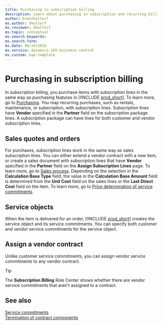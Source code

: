 ```yaml
---
title: Purchasing in subscription billing
description: Learn about purchasing in subscription and recurring billing.
author: brentholtorf
ms.author: bholtorf
ms.reviewer: bholtorf
ms.topic: conceptual
ms.search.keywords: 
ms.search.form: 
ms.date: 08/14/2024
ms.service: dynamics-365-business-central
ms.custom: bap-template
---
```


# Purchasing in subscription billing

In subscription billing, you purchase items with subscription lines in the same way as purchasing features in [!INCLUDE [prod_short](../includes/prod_short.md)]. To learn more, go to [Purchasing](../purchasing-manage-purchasing.md). You map recurring purchases, such as rentals, maintenance, or subscription, with subscription lines. Subscription lines have **Vendor** specified in the **Partner** field on the subscription package lines. A subscription package can have lines for both customer and vendor subscription lines.

## Sales quotes and orders

For purchases, subscription lines work in the same way as sales subscription lines. You can either extend a vendor contract with a new item, or create a sales document with subscription lines that have **Vendor** specified in the **Partner** field on the **Assign Subscription Lines** page. To learn more, go to [Sales process](sales/sales-service-commitments.md). Depending on the selection in the **Calculation Base Type** field, the value in the **Calculation Base Amount** field is determined from the **Unit Cost** field on the sales lines or the **Last Direct Cost** field on the item. To learn more, go to [Price determination of service commitments](sales/price-calculation.md).

## Service objects

When the item is delivered for an order, [!INCLUDE [prod_short](../includes/prod_short.md)] creates the service object and its service commitments. You can specify both customer and vendor service commitments for the service object.

## Assign a vendor contract

Unlike customer service commitments, you can assign vendor service commitments to any vendor contract.

> [!TIP]
> The **Subscription Billing** Role Center shows whether there are vendor service commitments that aren't assigned to a contract.

## See also

[Service commitments](masterdata/service-commitments.md)  
[Termination of contract components](working-with-contracts/service-commitment-cancellation.md)  